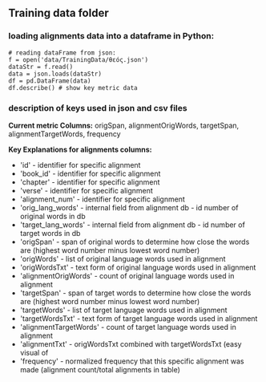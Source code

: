 ## Training data folder

### loading alignments data into a dataframe in Python:

```
# reading dataFrame from json:
f = open('data/TrainingData/θεός.json')
dataStr = f.read()
data = json.loads(dataStr)
df = pd.DataFrame(data)
df.describe() # show key metric data
```

### description of keys used in json and csv files

**Current metric Columns:** origSpan, alignmentOrigWords, targetSpan, alignmentTargetWords, frequency

**Key Explanations for alignments columns:**
- 'id' - identifier for specific alignment
- 'book_id' - identifier for specific alignment
- 'chapter' - identifier for specific alignment
- 'verse' - identifier for specific alignment
- 'alignment_num' - identifier for specific alignment
- 'orig_lang_words' - internal field from alignment db - id number of original words in db
- 'target_lang_words' - internal field from alignment db - id number of target words in db
- 'origSpan' - span of original words to determine how close the words are (highest word number minus lowest word number)
- 'origWords' - list of original language words used in alignment
- 'origWordsTxt' - text form of original language words used in alignment
- 'alignmentOrigWords' - count of original language words used in alignment
- 'targetSpan' - span of target words to determine how close the words are (highest word number minus lowest word number)
- 'targetWords' - list of target language words used in alignment
- 'targetWordsTxt' - text form of target language words used in alignment
- 'alignmentTargetWords'  - count of target language words used in alignment
- 'alignmentTxt' - origWordsTxt combined with targetWordsTxt (easy visual of
- 'frequency' - normalized frequency that this specific alignment was made (alignment count/total alignments in table)
